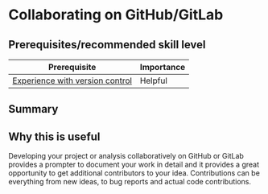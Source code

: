 # Collaborating on GitHub/GitLab


## Prerequisites/recommended skill level

| Prerequisite | Importance |
| -------------|----------|
| [Experience with version control](../../reproducible-research/version_control/version_control) | Helpful |


## Summary

## Why this is useful

Developing your project or analysis collaboratively on GitHub or GitLab provides a prompter to document your work in detail and it provides a great opportunity to get additional contributors to your idea.
Contributions can be everything from new ideas, to bug reports and actual code contributions.
